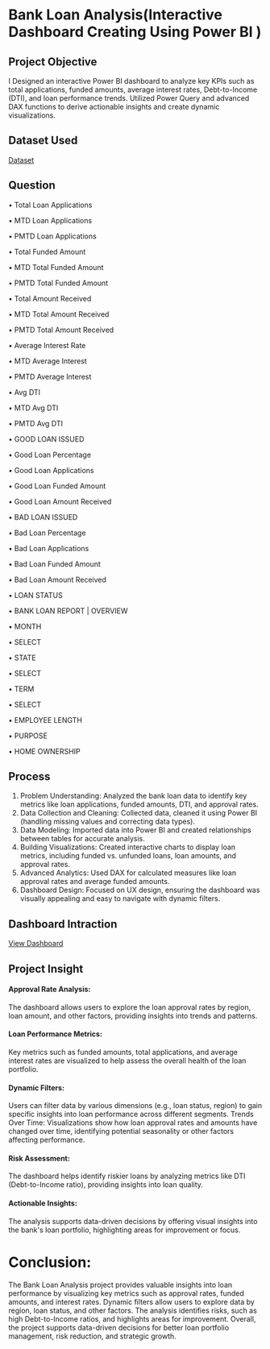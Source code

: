 # Bank Loan Analysis(Interactive Dashboard Creating Using Power BI )

## Project Objective
I Designed an interactive Power BI dashboard to analyze key KPIs such as total applications, funded amounts, average interest rates, Debt-to-Income (DTI), and loan performance trends. Utilized Power Query and advanced DAX functions to derive actionable insights and create dynamic visualizations.

## Dataset Used
<a href="https://github.com/Aklakh123/Bank-Loan-Ananlysis-Dashboard/blob/main/financial_loan%20(1).csv">Dataset</a>

## Question
•	Total Loan Applications 

•	MTD Loan Applications 

•	PMTD Loan Applications

•	Total Funded Amount 

•	MTD Total Funded Amount

•	PMTD Total Funded Amount

•	Total Amount Received

•	MTD Total Amount Received

•	PMTD Total Amount Received

•	Average Interest Rate

•	MTD Average Interest

•	PMTD Average Interest

•	Avg DTI

•	MTD Avg DTI

•	PMTD Avg DTI

•	GOOD LOAN ISSUED

•	Good Loan Percentage

•	Good Loan Applications

•	Good Loan Funded Amount

•	Good Loan Amount Received

•	BAD LOAN ISSUED

•	Bad Loan Percentage

•	Bad Loan Applications

•	Bad Loan Funded Amount

•	Bad Loan Amount Received

•	LOAN STATUS

•	BANK LOAN REPORT | OVERVIEW

•	MONTH

•	SELECT

•	STATE

•	SELECT

•	TERM

•	SELECT

•	EMPLOYEE LENGTH

•	PURPOSE

•	HOME OWNERSHIP

## Process
1.	Problem Understanding: Analyzed the bank loan data to identify key metrics like loan applications, funded amounts, DTI, and approval rates.
2.	Data Collection and Cleaning: Collected data, cleaned it using Power BI (handling missing values and correcting data types).
3.	Data Modeling: Imported data into Power BI and created relationships between tables for accurate analysis.
4.	Building Visualizations: Created interactive charts to display loan metrics, including funded vs. unfunded loans, loan amounts, and approval rates.
5.	Advanced Analytics: Used DAX for calculated measures like loan approval rates and average funded amounts.
6.	Dashboard Design: Focused on UX design, ensuring the dashboard was visually appealing and easy to navigate with dynamic filters.

## Dashboard Intraction
<a href="https://github.com/Aklakh123/Bank-Loan-Ananlysis-Dashboard/blob/main/project_report.pdf">View Dashboard</a>

## Project Insight 
#### Approval Rate Analysis: 
The dashboard allows users to explore the loan approval rates by region, loan amount, and other factors, providing insights into trends and patterns.
#### Loan Performance Metrics:
Key metrics such as funded amounts, total applications, and average interest rates are visualized to help assess the overall health of the loan portfolio.
#### Dynamic Filters: 
Users can filter data by various dimensions (e.g., loan status, region) to gain specific insights into loan performance across different segments.
Trends Over Time: Visualizations show how loan approval rates and amounts have changed over time, identifying potential seasonality or other factors affecting performance.
#### Risk Assessment:
The dashboard helps identify riskier loans by analyzing metrics like DTI (Debt-to-Income ratio), providing insights into loan quality.
#### Actionable Insights: 
The analysis supports data-driven decisions by offering visual insights into the bank's loan portfolio, highlighting areas for improvement or focus.


# Conclusion: 
The Bank Loan Analysis project provides valuable insights into loan performance by visualizing key metrics such as approval rates, funded amounts, and interest rates. Dynamic filters allow users to explore data by region, loan status, and other factors. The analysis identifies risks, such as high Debt-to-Income ratios, and highlights areas for improvement. Overall, the project supports data-driven decisions for better loan portfolio management, risk reduction, and strategic growth.
